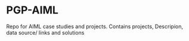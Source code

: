 # PGP-AIML
Repo for AIML case studies and projects. 
Contains projects, Descripion, data source/ links and solutions

